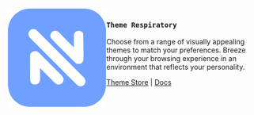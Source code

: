 <img src="https://raw.githubusercontent.com/NautaDevs/theme-store/52c6d8c3cbb43c9ffee3792bac1b893eb96468b6/nauta-blue.svg" align="left" width="200"/>

### `Theme Respiratory`

Choose from a range of visually appealing themes to match your preferences.
Breeze through your browsing experience in an environment that reflects your personality.

<a href="https://nautaexternal.dev/themes">Theme Store</a> |
<a href="https://docs.nautaexternal.dev/resources/themes">Docs</a>
